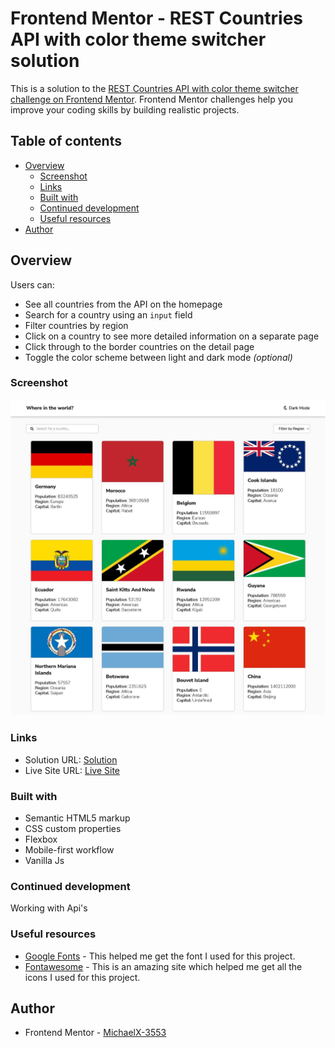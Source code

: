 # Frontend Mentor - REST Countries API with color theme switcher solution

This is a solution to the [REST Countries API with color theme switcher challenge on Frontend Mentor](https://www.frontendmentor.io/challenges/rest-countries-api-with-color-theme-switcher-5cacc469fec04111f7b848ca). Frontend Mentor challenges help you improve your coding skills by building realistic projects.

## Table of contents

- [Overview](#overview)
  - [Screenshot](#screenshot)
  - [Links](#links)
  - [Built with](#built-with)
  - [Continued development](#continued-development)
  - [Useful resources](#useful-resources)
- [Author](#author)

## Overview

Users can:

- See all countries from the API on the homepage
- Search for a country using an `input` field
- Filter countries by region
- Click on a country to see more detailed information on a separate page
- Click through to the border countries on the detail page
- Toggle the color scheme between light and dark mode _(optional)_

### Screenshot

![](./screenshot.jpg)

### Links

- Solution URL: [Solution](https://github.com/MichaelX-3553/Nation-Navigate)
- Live Site URL: [Live Site](https://nation-navigate-michaelx.netlify.app/)

### Built with

- Semantic HTML5 markup
- CSS custom properties
- Flexbox
- Mobile-first workflow
- Vanilla Js

### Continued development

Working with Api's

### Useful resources

- [Google Fonts](https://fonts.google.com) - This helped me get the font I used for this project.
- [Fontawesome](https://www.fontawesome.com) - This is an amazing site which helped me get all the icons I used for this project.

## Author

- Frontend Mentor - [MichaelX-3553](https://www.frontendmentor.io/profile/MichaelX-3553)
